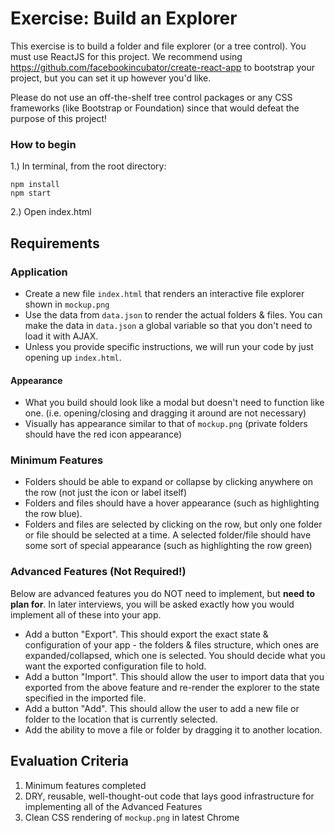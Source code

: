 # Exercise: Build an Explorer

This exercise is to build a folder and file explorer (or a tree control). You must use ReactJS for this project. We recommend using https://github.com/facebookincubator/create-react-app to bootstrap your project, but you can set it up however you'd like.

Please do not use an off-the-shelf tree control packages or any CSS frameworks (like Bootstrap or Foundation) since that would
defeat the purpose of this project!

### How to begin
1.) In terminal, from the root directory:
```
npm install
npm start
```
2.) Open index.html

## Requirements

### Application
* Create a new file `index.html` that renders an interactive file explorer shown in `mockup.png`
* Use the data from `data.json` to render the actual folders & files. You can make the data in `data.json` a global variable so that you don't need to load it with AJAX.
* Unless you provide specific instructions, we will run your code by just opening up `index.html`.

#### Appearance
* What you build should look like a modal but doesn't need to function like one. (i.e. opening/closing and dragging it around are not necessary)
* Visually has appearance similar to that of `mockup.png` (private folders should have the red icon appearance)

### Minimum Features
* Folders should be able to expand or collapse by clicking anywhere on the row (not just the icon or label itself)
* Folders and files should have a hover appearance (such as highlighting the row blue).
* Folders and files are selected by clicking on the row, but only one folder or file should be selected at a time. A selected folder/file should have some sort of special appearance (such as highlighting the row green)

### Advanced Features (Not Required!)
Below are advanced features you do NOT need to implement, but **need to plan for**. In later interviews,
you will be asked exactly how you would implement all of these into your app. 

* Add a button "Export". This should export the exact state & configuration of your app - the folders & files structure,
which ones are expanded/collapsed, which one is selected. You should decide what you want the exported configuration file to hold.
* Add a button "Import". This should allow the user to import data that you exported from the above feature and
re-render the explorer to the state specified in the imported file.
* Add a button "Add". This should allow the user to add a new file or folder to the location that is currently selected.
* Add the ability to move a file or folder by dragging it to another location.


## Evaluation Criteria

1. Minimum features completed
2. DRY, reusable, well-thought-out code that lays good infrastructure for implementing all of the Advanced Features
3. Clean CSS rendering of `mockup.png` in latest Chrome
